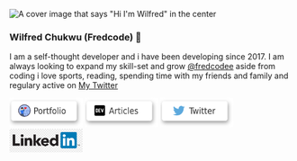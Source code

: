 ![A cover image that says "Hi I'm Wilfred" in the center](https://res.cloudinary.com/drowlz6be/image/upload/v1594448416/githubreadme/web-text-1591060_1_hiucrv.jpg)
### Wilfred Chukwu (Fredcode) 👋

I am a self-thought developer and i have been developing since 2017. I am always looking to expand my skill-set and grow [@fredcodee](https://github.com/fredcodee)
aside from coding i love sports, reading, spending time with my friends and family and regulary active on [My Twitter](https://twitter.com/fredcode_)

<a title="Portfolio" href="https://fredcodee.github.io/portfolio/"><img alt="My portfolio" src="https://github.com/fredcodee/fredcodee/blob/master/icons/portfoliobutton.png" width="130" /></a> <a title="DEV.to Articles" href="https://dev.to/fredcode"><img alt="My DEV.to Profile" src="https://github.com/fredcodee/fredcodee/blob/master/icons/articles.png" width="130" /></a> <a title="Twitter Profile" href="https://twitter.com/fredcode_"><img alt="MY Twitter Profile" src="https://github.com/fredcodee/fredcodee/blob/master/icons/twitter.png" width="130" /></a> <a title="My linkedin" href="https://www.linkedin.com/in/wilfred-chukwu-891830174/"><img alt="MY Linkedin" src="https://github.com/fredcodee/fredcodee/blob/master/icons/linkedin.png" width="130" /></a>

